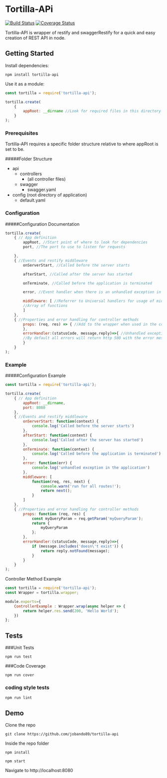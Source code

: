 # Tortilla-APi

[![Build Status](https://travis-ci.org/jobando89/tortilla-api.svg?branch=master)](https://travis-ci.org/jobando89/tortilla-api) [![Coverage Status](https://coveralls.io/repos/github/jobando89/tortilla-api/badge.svg?branch=master)](https://coveralls.io/github/jobando89/tortilla-api?branch=master)

Tortilla-API is wrapper of restify and swaggerRestify for a quick and easy creation of REST API in node.

## Getting Started

Install dependencies:
```
npm install tortilla-api
```
Use it as a module:

```javascript
const tortilla = require('tortilla-api');

tortilla.create(
    {
        appRoot: __dirname //Look for required files in this directory
    }
);
```

### Prerequisites

Tortilla-API requires a specific folder structure relative to where appRoot is set to be.

#####Folder Structure

+ api
	+ controllers
		+ (all controller files)
	+ swagger
		+ swagger.yaml
+ config (root directory of application)
	+ default.yaml

### Configuration

#####Configuration Documentation
```javascript
tortilla.create(
	{ // App definition
        appRoot, //Start point of where to look for dependencies
		port, //The port to use to listen for requests

    },
    { //Events and restify middleware
        onServerStart, //Called before the server starts

		afterStart, //Called after the server has started

        onTerminate, //Called before the application is terminated

		error, //Event handler when there is an unhandled exception in the application

        middleware: [ //Referrer to Universal handlers for usage of middleware (http://restify.com/docs/home/)
		//Array of functions
		]
    },
    { //Properties and error handling for controller methods
        props: (req, res) => { //Add to the wrapper when used in the controller methods
        },
        errorHandler:(statusCode, message,reply)=>{ //Unhandled exceptions from the controller methods can be taken care of here.
		//By default all errors will return http 500 with the error message of the exception
        }
    }
);
```
### Example
#####Configuration Example

```javascript
const tortilla = require('tortilla-api');

tortilla.create(
	{ // App definition
        appRoot: __dirname,
		port: 8080
    },
    { //Events and restify middleware
        onServerStart: function(context) {
			console.log('Called before the server starts')
		},
		afterStart: function(context) {
			console.log('Called after the server has started')
		},
        onTerminate: function(context) {
			console.log('Called before the application is terminated')
		},
		error: function(err) {
			console.log('unhandled exception in the application')
		},
        middleware: [
			function(req, res, next) {
    			console.warn('run for all routes!');
    			return next();
			}
		]
    },
    { //Properties and error handling for controller methods
        props: function (req, res) {
			const myQueryParam = req.getParam('myQueryParam');
			return {
				myQueryParam
			};
        },
        errorHandler:(statusCode, message,reply)=>{
			if (message.includes('doesn\'t exist')) {
                return reply.notFound(message);
            }
        }
    }
);
```

Controller Method Example

```javascript
const tortilla = require('tortilla-api');
const Wrapper = tortilla.wrapper;

module.exports={
    ControllerExample : Wrapper.wrap(async helper => {
        return helper.res.send(200, 'Hello World');
    })
};
```


## Tests
###Unit Tests

```
npm run test
```
###Code Coverage

```
npm run cover
```

### coding style tests

```
npm run lint
```

## Demo

Clone the repo

```
git clone https://github.com/jobando89/tortilla-api
```

Inside the repo folder

```
npm install

npm start
```

Navigate to http://localhost:8080